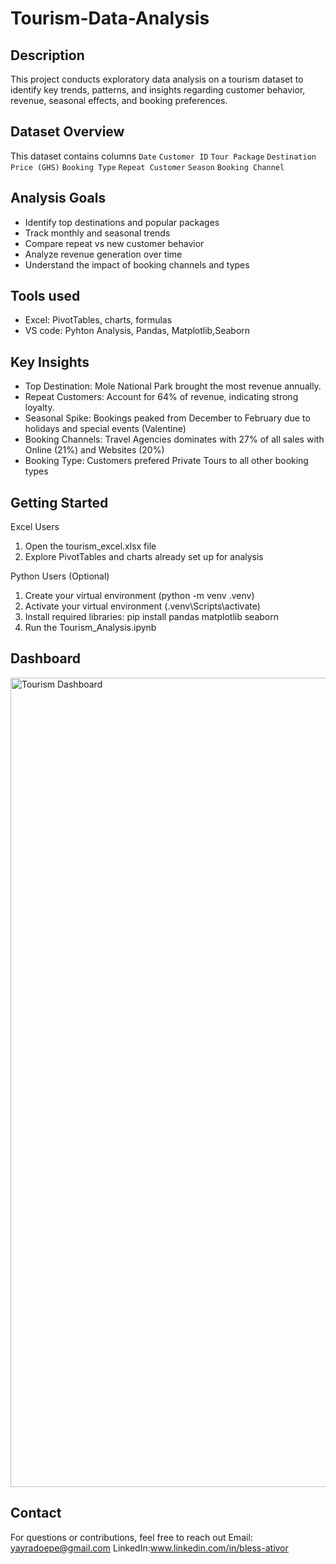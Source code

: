 # Tourism-Data-Analysis
## Description
This project conducts exploratory data analysis on a tourism dataset to identify key trends, patterns, and insights regarding customer behavior, revenue, seasonal effects, and booking preferences.

## Dataset Overview
This dataset contains columns
`Date`
`Customer ID`
`Tour Package`
`Destination`
`Price (GHS)`
`Booking Type`
`Repeat Customer`
`Season`
`Booking Channel`

## Analysis Goals
- Identify top destinations and popular packages
- Track monthly and seasonal trends
- Compare repeat vs new customer behavior
- Analyze revenue generation over time
- Understand the impact of booking channels and types

## Tools used
- Excel: PivotTables, charts, formulas
- VS code: Pyhton Analysis, Pandas, Matplotlib,Seaborn

## Key Insights
- Top Destination: Mole National Park brought the most revenue annually.
-	Repeat Customers: Account for 64% of revenue, indicating strong loyalty.
-	Seasonal Spike: Bookings peaked from December to February due to holidays and special events (Valentine)  
-	Booking Channels: Travel Agencies dominates with 27% of all sales with Online (21%) and Websites (20%)
- Booking Type: Customers prefered Private Tours to all other booking types

## Getting Started
Excel Users
1.	Open the tourism_excel.xlsx file
2.	Explore PivotTables and charts already set up for analysis
   
Python Users (Optional)
1. Create your virtual environment (python -m venv .venv)
2. Activate your virtual environment (.venv\Scripts\activate)
3.	Install required libraries: pip install pandas matplotlib seaborn
4.	Run the Tourism_Analysis.ipynb

## Dashboard
<img width="1287" height="1295" alt="Tourism Dashboard" src="https://github.com/user-attachments/assets/bfc4beb9-b9eb-441f-bbaf-7c85d1e43da6" />

## Contact
For questions or contributions, feel free to reach out
Email: yayradoepe@gmail.com
LinkedIn:www.linkedin.com/in/bless-ativor



